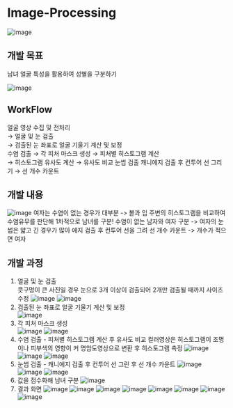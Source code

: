# Image-Processing
![image](https://user-images.githubusercontent.com/24906028/173172176-5e293ef4-2edb-4bb9-9019-e9fdae6c5812.png)

## 개발 목표
남녀 얼굴 특성을 활용하여 성별을 구분하기

![image](https://user-images.githubusercontent.com/24906028/173172230-900e3542-c63f-4ff8-80a8-f61578eb84a4.png)

## WorkFlow
얼굴 영상 수집 및 전처리  
→ 얼굴 및 눈 검출  
→ 검출된 눈 좌표로 얼굴 기울기 계산 및 보정  
수염 검출
→ 각 피처 마스크 생성 → 피처별 히스토그램 계산  
→ 히스토그램 유사도 계산 → 유사도 비교
눈썹 검출
캐니에지 검출 후 컨투어 선 그리기 → 선 개수 카운트   

## 개발 내용
![image](https://user-images.githubusercontent.com/24906028/173172257-56f44f7d-8f7e-400f-8350-97a9f8d50ff8.png)
여자는 수염이 없는 경우가 대부분 -> 볼과 입 주변의 히스토그램을 비교하여 수염유무를 판단해 1차적으로 남녀를 구분!
수염이 없는 남자와 여자 구분 -> 여자의 눈썹은 얇고 긴 경우가 많아 에지 검출 후 컨투어 선을 그려 선 개수 카운트 -> 개수가 적으면 여자

## 개발 과정
1. 얼굴 및 눈 검출  
콧구멍이 큰 사진일 경우 눈으로 3개 이상이 검출되어 2개만 검출될 때까지 사이즈 수정
![image](https://user-images.githubusercontent.com/24906028/173172346-764e46b2-33ef-4056-bd02-7e161a518984.png)
![image](https://user-images.githubusercontent.com/24906028/173172348-c6178fed-a1c2-4d7d-a631-6169d1838bbb.png)
2. 검출된 눈 좌표로 얼굴 기울기 계산 및 보정  
![image](https://user-images.githubusercontent.com/24906028/173172363-158373d9-4ef4-454b-9e98-897013402042.png)
3. 각 피처 마스크 생성  
![image](https://user-images.githubusercontent.com/24906028/173172375-4fbeab43-c58a-4005-8f03-e20d709f1b12.png)
![image](https://user-images.githubusercontent.com/24906028/173172393-6d2eaaf3-4d07-43a0-be4d-62d80bf89f74.png)
4. 수염 검출 - 피처별 히스토그램 계산 후 유사도 비교
컬러영상은 히스토그램이 조명이나 피부색의 영향이 커
명암도영상으로 변환 후 히스토그램 측정
![image](https://user-images.githubusercontent.com/24906028/173172418-0ab44fbc-44ca-40f1-906a-c5743b0a3a7d.png)
![image](https://user-images.githubusercontent.com/24906028/173172424-69073542-6cf1-4393-9810-6aef376b988a.png)
![image](https://user-images.githubusercontent.com/24906028/173172427-9975b045-b671-4064-8f34-71e10aa01a4d.png)
5. 눈썹 검출 - 캐니에지 검출 후 컨투어 선 그린 후 선 개수 카운트
![image](https://user-images.githubusercontent.com/24906028/173172512-440ed882-5a75-4265-a628-c1ad9182541e.png)
![image](https://user-images.githubusercontent.com/24906028/173172515-e22421d0-d2a0-4536-ac40-97c96a283b0f.png)
![image](https://user-images.githubusercontent.com/24906028/173172517-42c97b29-d7fc-4f99-b0bb-290f3f54879c.png)
6. 값을 점수화해 남녀 구분
![image](https://user-images.githubusercontent.com/24906028/173172536-90ed0fe5-9690-40b1-9ed6-5fa437d45e7f.png)
7. 결과 화면
![image](https://user-images.githubusercontent.com/24906028/173172546-0e38f991-8217-4a33-a9df-5965fa5f3af4.png)
![image](https://user-images.githubusercontent.com/24906028/173172551-a079b190-1230-4b64-a34e-dfa501167497.png)
![image](https://user-images.githubusercontent.com/24906028/173172555-77aaebf9-880a-4804-b568-05dca973acb4.png)
![image](https://user-images.githubusercontent.com/24906028/173172558-5b77cc62-dbaa-4d96-9e64-701c717e78a0.png)
![image](https://user-images.githubusercontent.com/24906028/173172561-e494d583-3341-45a2-a00c-91a8c78dbcae.png)
![image](https://user-images.githubusercontent.com/24906028/173172564-9f8d7b2a-e4bf-4fe0-a225-8728d7855a5e.png)
![image](https://user-images.githubusercontent.com/24906028/173172567-9477f89c-03ed-4504-be55-422f7c994b68.png)
![image](https://user-images.githubusercontent.com/24906028/173172571-b526b23d-c423-4f45-948a-f24806f8d875.png)
